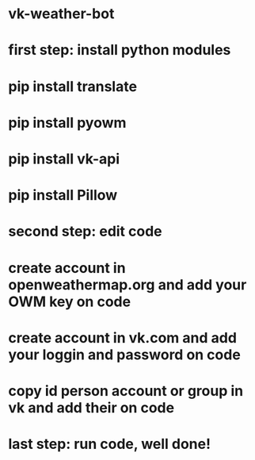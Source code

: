 # vk-weather-bot
# first step: install python modules
# pip install translate
# pip install pyowm
# pip install vk-api
# pip install Pillow
# second step: edit code
# create account in openweathermap.org and add your OWM key on code
# create account in vk.com and add your loggin and password on code
# copy id person account or group in vk and add their on code
# last step: run code, well done!
